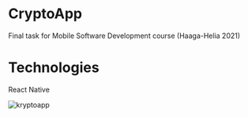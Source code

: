 # CryptoApp
Final task for Mobile Software Development course (Haaga-Helia 2021)

# Technologies
React Native


![kryptoapp](https://user-images.githubusercontent.com/75240697/156188463-bd7886a4-b378-42ef-862b-2eae532189e0.gif)
